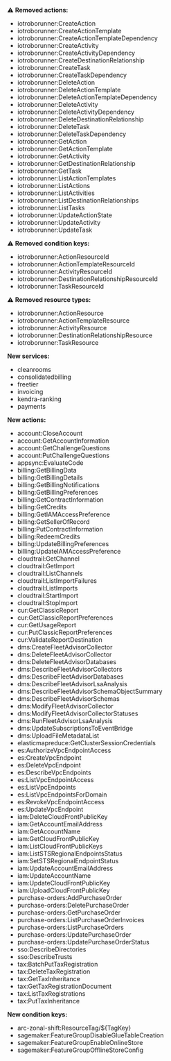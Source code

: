 :warning: **Removed actions:**

- iotroborunner:CreateAction
- iotroborunner:CreateActionTemplate
- iotroborunner:CreateActionTemplateDependency
- iotroborunner:CreateActivity
- iotroborunner:CreateActivityDependency
- iotroborunner:CreateDestinationRelationship
- iotroborunner:CreateTask
- iotroborunner:CreateTaskDependency
- iotroborunner:DeleteAction
- iotroborunner:DeleteActionTemplate
- iotroborunner:DeleteActionTemplateDependency
- iotroborunner:DeleteActivity
- iotroborunner:DeleteActivityDependency
- iotroborunner:DeleteDestinationRelationship
- iotroborunner:DeleteTask
- iotroborunner:DeleteTaskDependency
- iotroborunner:GetAction
- iotroborunner:GetActionTemplate
- iotroborunner:GetActivity
- iotroborunner:GetDestinationRelationship
- iotroborunner:GetTask
- iotroborunner:ListActionTemplates
- iotroborunner:ListActions
- iotroborunner:ListActivities
- iotroborunner:ListDestinationRelationships
- iotroborunner:ListTasks
- iotroborunner:UpdateActionState
- iotroborunner:UpdateActivity
- iotroborunner:UpdateTask

:warning: **Removed condition keys:**

- iotroborunner:ActionResourceId
- iotroborunner:ActionTemplateResourceId
- iotroborunner:ActivityResourceId
- iotroborunner:DestinationRelationshipResourceId
- iotroborunner:TaskResourceId

:warning: **Removed resource types:**

- iotroborunner:ActionResource
- iotroborunner:ActionTemplateResource
- iotroborunner:ActivityResource
- iotroborunner:DestinationRelationshipResource
- iotroborunner:TaskResource

**New services:**

- cleanrooms
- consolidatedbilling
- freetier
- invoicing
- kendra-ranking
- payments

**New actions:**

- account:CloseAccount
- account:GetAccountInformation
- account:GetChallengeQuestions
- account:PutChallengeQuestions
- appsync:EvaluateCode
- billing:GetBillingData
- billing:GetBillingDetails
- billing:GetBillingNotifications
- billing:GetBillingPreferences
- billing:GetContractInformation
- billing:GetCredits
- billing:GetIAMAccessPreference
- billing:GetSellerOfRecord
- billing:PutContractInformation
- billing:RedeemCredits
- billing:UpdateBillingPreferences
- billing:UpdateIAMAccessPreference
- cloudtrail:GetChannel
- cloudtrail:GetImport
- cloudtrail:ListChannels
- cloudtrail:ListImportFailures
- cloudtrail:ListImports
- cloudtrail:StartImport
- cloudtrail:StopImport
- cur:GetClassicReport
- cur:GetClassicReportPreferences
- cur:GetUsageReport
- cur:PutClassicReportPreferences
- cur:ValidateReportDestination
- dms:CreateFleetAdvisorCollector
- dms:DeleteFleetAdvisorCollector
- dms:DeleteFleetAdvisorDatabases
- dms:DescribeFleetAdvisorCollectors
- dms:DescribeFleetAdvisorDatabases
- dms:DescribeFleetAdvisorLsaAnalysis
- dms:DescribeFleetAdvisorSchemaObjectSummary
- dms:DescribeFleetAdvisorSchemas
- dms:ModifyFleetAdvisorCollector
- dms:ModifyFleetAdvisorCollectorStatuses
- dms:RunFleetAdvisorLsaAnalysis
- dms:UpdateSubscriptionsToEventBridge
- dms:UploadFileMetadataList
- elasticmapreduce:GetClusterSessionCredentials
- es:AuthorizeVpcEndpointAccess
- es:CreateVpcEndpoint
- es:DeleteVpcEndpoint
- es:DescribeVpcEndpoints
- es:ListVpcEndpointAccess
- es:ListVpcEndpoints
- es:ListVpcEndpointsForDomain
- es:RevokeVpcEndpointAccess
- es:UpdateVpcEndpoint
- iam:DeleteCloudFrontPublicKey
- iam:GetAccountEmailAddress
- iam:GetAccountName
- iam:GetCloudFrontPublicKey
- iam:ListCloudFrontPublicKeys
- iam:ListSTSRegionalEndpointsStatus
- iam:SetSTSRegionalEndpointStatus
- iam:UpdateAccountEmailAddress
- iam:UpdateAccountName
- iam:UpdateCloudFrontPublicKey
- iam:UploadCloudFrontPublicKey
- purchase-orders:AddPurchaseOrder
- purchase-orders:DeletePurchaseOrder
- purchase-orders:GetPurchaseOrder
- purchase-orders:ListPurchaseOrderInvoices
- purchase-orders:ListPurchaseOrders
- purchase-orders:UpdatePurchaseOrder
- purchase-orders:UpdatePurchaseOrderStatus
- sso:DescribeDirectories
- sso:DescribeTrusts
- tax:BatchPutTaxRegistration
- tax:DeleteTaxRegistration
- tax:GetTaxInheritance
- tax:GetTaxRegistrationDocument
- tax:ListTaxRegistrations
- tax:PutTaxInheritance

**New condition keys:**

- arc-zonal-shift:ResourceTag/${TagKey}
- sagemaker:FeatureGroupDisableGlueTableCreation
- sagemaker:FeatureGroupEnableOnlineStore
- sagemaker:FeatureGroupOfflineStoreConfig
